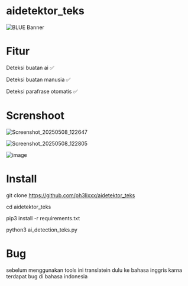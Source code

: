 # aidetektor_teks

![BLUE Banner](https://media0.giphy.com/media/v1.Y2lkPTc5MGI3NjExeGVuemltZTEzb201bjV6eHB1a2lzbXRuZTExZm02MmFzOW1jMzRieiZlcD12MV9pbnRlcm5hbF9naWZfYnlfaWQmY3Q9Zw/MD0svLSDeudszrNrp0/giphy.gif)

# Fitur
Deteksi buatan ai ✅

Deteksi buatan manusia ✅

Deteksi parafrase otomatis ✅

# Screnshoot

![Screenshot_20250508_122647](https://github.com/user-attachments/assets/a34c7ef4-c4bb-4c87-bf61-212246a6b717)

![Screenshot_20250508_122805](https://github.com/user-attachments/assets/e994078b-98fd-48aa-99e3-e52dbd22dfdc)

![image](https://github.com/user-attachments/assets/67445ff5-5d24-4aa1-8778-69ac5f679d2b)

# Install 
git clone https://github.com/ph3lixxx/aidetektor_teks

cd aidetektor_teks

pip3 install -r requirements.txt

python3 ai_detection_teks.py

# Bug
sebelum menggunakan tools ini translatein dulu ke bahasa inggris karna terdapat bug di bahasa indonesia
